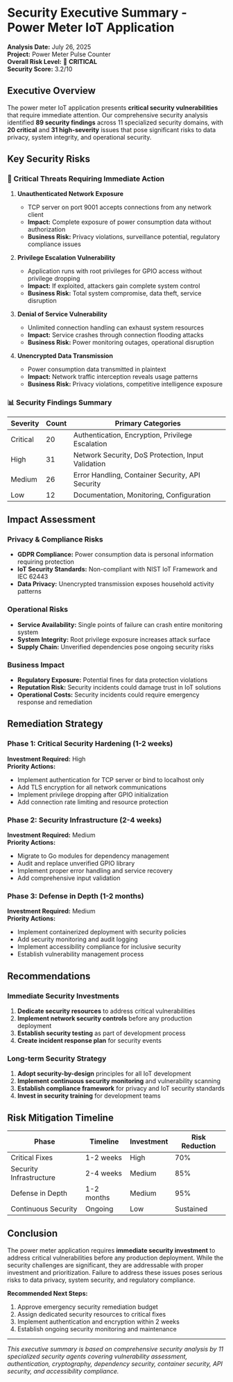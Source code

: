 # Security Executive Summary - Power Meter IoT Application

**Analysis Date:** July 26, 2025  
**Project:** Power Meter Pulse Counter  
**Overall Risk Level:** 🔴 **CRITICAL**  
**Security Score:** 3.2/10  

## Executive Overview

The power meter IoT application presents **critical security vulnerabilities** that require immediate attention. Our comprehensive security analysis identified **89 security findings** across 11 specialized security domains, with **20 critical** and **31 high-severity** issues that pose significant risks to data privacy, system integrity, and operational security.

## Key Security Risks

### 🚨 Critical Threats Requiring Immediate Action

1. **Unauthenticated Network Exposure**
   - TCP server on port 9001 accepts connections from any network client
   - **Impact:** Complete exposure of power consumption data without authorization
   - **Business Risk:** Privacy violations, surveillance potential, regulatory compliance issues

2. **Privilege Escalation Vulnerability**
   - Application runs with root privileges for GPIO access without privilege dropping
   - **Impact:** If exploited, attackers gain complete system control
   - **Business Risk:** Total system compromise, data theft, service disruption

3. **Denial of Service Vulnerability**
   - Unlimited connection handling can exhaust system resources
   - **Impact:** Service crashes through connection flooding attacks
   - **Business Risk:** Power monitoring outages, operational disruption

4. **Unencrypted Data Transmission**
   - Power consumption data transmitted in plaintext
   - **Impact:** Network traffic interception reveals usage patterns
   - **Business Risk:** Privacy violations, competitive intelligence exposure

### 📊 Security Findings Summary

| Severity | Count | Primary Categories |
|----------|-------|-------------------|
| Critical | 20 | Authentication, Encryption, Privilege Escalation |
| High | 31 | Network Security, DoS Protection, Input Validation |
| Medium | 26 | Error Handling, Container Security, API Security |
| Low | 12 | Documentation, Monitoring, Configuration |

## Impact Assessment

### Privacy & Compliance Risks
- **GDPR Compliance:** Power consumption data is personal information requiring protection
- **IoT Security Standards:** Non-compliant with NIST IoT Framework and IEC 62443
- **Data Privacy:** Unencrypted transmission exposes household activity patterns

### Operational Risks
- **Service Availability:** Single points of failure can crash entire monitoring system
- **System Integrity:** Root privilege exposure increases attack surface
- **Supply Chain:** Unverified dependencies pose ongoing security risks

### Business Impact
- **Regulatory Exposure:** Potential fines for data protection violations
- **Reputation Risk:** Security incidents could damage trust in IoT solutions
- **Operational Costs:** Security incidents could require emergency response and remediation

## Remediation Strategy

### Phase 1: Critical Security Hardening (1-2 weeks)
**Investment Required:** High  
**Priority Actions:**
- Implement authentication for TCP server or bind to localhost only
- Add TLS encryption for all network communications
- Implement privilege dropping after GPIO initialization
- Add connection rate limiting and resource protection

### Phase 2: Security Infrastructure (2-4 weeks)
**Investment Required:** Medium  
**Priority Actions:**
- Migrate to Go modules for dependency management
- Audit and replace unverified GPIO library
- Implement proper error handling and service recovery
- Add comprehensive input validation

### Phase 3: Defense in Depth (1-2 months)
**Investment Required:** Medium  
**Priority Actions:**
- Implement containerized deployment with security policies
- Add security monitoring and audit logging
- Implement accessibility compliance for inclusive security
- Establish vulnerability management process

## Recommendations

### Immediate Security Investments
1. **Dedicate security resources** to address critical vulnerabilities
2. **Implement network security controls** before any production deployment
3. **Establish security testing** as part of development process
4. **Create incident response plan** for security events

### Long-term Security Strategy
1. **Adopt security-by-design** principles for all IoT development
2. **Implement continuous security monitoring** and vulnerability scanning
3. **Establish compliance framework** for privacy and IoT security standards
4. **Invest in security training** for development teams

## Risk Mitigation Timeline

| Phase | Timeline | Investment | Risk Reduction |
|-------|----------|------------|----------------|
| Critical Fixes | 1-2 weeks | High | 70% |
| Security Infrastructure | 2-4 weeks | Medium | 85% |
| Defense in Depth | 1-2 months | Medium | 95% |
| Continuous Security | Ongoing | Low | Sustained |

## Conclusion

The power meter application requires **immediate security investment** to address critical vulnerabilities before any production deployment. While the security challenges are significant, they are addressable with proper investment and prioritization. Failure to address these issues poses serious risks to data privacy, system security, and regulatory compliance.

**Recommended Next Steps:**
1. Approve emergency security remediation budget
2. Assign dedicated security resources to critical fixes
3. Implement authentication and encryption within 2 weeks
4. Establish ongoing security monitoring and maintenance

---

*This executive summary is based on comprehensive security analysis by 11 specialized security agents covering vulnerability assessment, authentication, cryptography, dependency security, container security, API security, and accessibility compliance.*